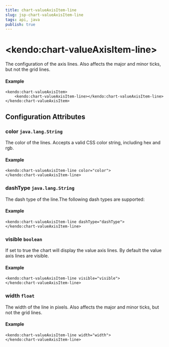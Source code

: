 ```yaml
---
title: chart-valueAxisItem-line
slug: jsp-chart-valueAxisItem-line
tags: api, java
publish: true
---
```


# \<kendo:chart-valueAxisItem-line\>

The configuration of the axis lines. Also affects the major and minor ticks, but not the grid lines.

#### Example
    <kendo:chart-valueAxisItem>
        <kendo:chart-valueAxisItem-line></kendo:chart-valueAxisItem-line>
    </kendo:chart-valueAxisItem>

## Configuration Attributes

### color `java.lang.String`

The color of the lines. Accepts a valid CSS color string, including hex and rgb.

#### Example
    <kendo:chart-valueAxisItem-line color="color">
    </kendo:chart-valueAxisItem-line>

### dashType `java.lang.String`

The dash type of the line.The following dash types are supported:

#### Example
    <kendo:chart-valueAxisItem-line dashType="dashType">
    </kendo:chart-valueAxisItem-line>

### visible `boolean`

If set to true the chart will display the value axis lines. By default the value axis lines are visible.

#### Example
    <kendo:chart-valueAxisItem-line visible="visible">
    </kendo:chart-valueAxisItem-line>

### width `float`

The width of the line in pixels. Also affects the major and minor ticks, but not the grid lines.

#### Example
    <kendo:chart-valueAxisItem-line width="width">
    </kendo:chart-valueAxisItem-line>

